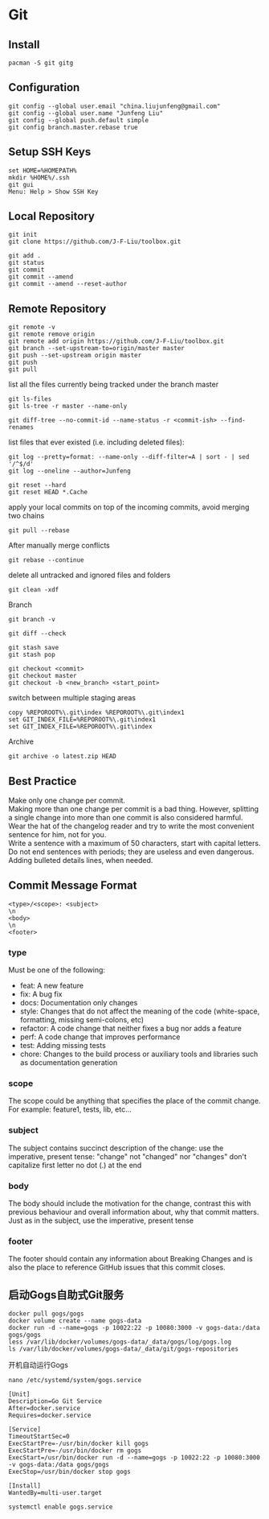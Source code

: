 # Git

## Install
```
pacman -S git gitg
```

## Configuration
```
git config --global user.email "china.liujunfeng@gmail.com"
git config --global user.name "Junfeng Liu"
git config --global push.default simple
git config branch.master.rebase true
```

## Setup SSH Keys
```
set HOME=%HOMEPATH%
mkdir %HOME%/.ssh
git gui
Menu: Help > Show SSH Key
```

## Local Repository
```
git init
git clone https://github.com/J-F-Liu/toolbox.git

git add .
git status
git commit
git commit --amend
git commit --amend --reset-author
```

## Remote Repository
```
git remote -v
git remote remove origin
git remote add origin https://github.com/J-F-Liu/toolbox.git
git branch --set-upstream-to=origin/master master
git push --set-upstream origin master
git push
git pull
```

list all the files currently being tracked under the branch master
```
git ls-files
git ls-tree -r master --name-only

git diff-tree --no-commit-id --name-status -r <commit-ish> --find-renames
```

list files that ever existed (i.e. including deleted files):
```
git log --pretty=format: --name-only --diff-filter=A | sort - | sed '/^$/d'
git log --oneline --author=Junfeng

git reset --hard
git reset HEAD *.Cache
```

apply your local commits on top of the incoming commits, avoid merging two chains
```
git pull --rebase
```
After manually merge conflicts
```
git rebase --continue
```

delete all untracked and ignored files and folders
```
git clean -xdf
```

Branch
```
git branch -v

git diff --check

git stash save
git stash pop

git checkout <commit>
git checkout master
git checkout -b <new_branch> <start_point>
```

switch between multiple staging areas
```
copy %REPOROOT%\.git\index %REPOROOT%\.git\index1
set GIT_INDEX_FILE=%REPOROOT%\.git\index1
set GIT_INDEX_FILE=%REPOROOT%\.git\index
```

Archive
```
git archive -o latest.zip HEAD
```
## Best Practice
Make only one change per commit.<br/>
Making more than one change per commit is a bad thing. However, splitting a single change into more than one commit is also considered harmful.<br/>
Wear the hat of the changelog reader and try to write the most convenient sentence for him, not for you.<br/>
Write a sentence with a maximum of 50 characters, start with capital letters. Do not end sentences with periods; they are useless and even dangerous.<br/>
Adding bulleted details lines, when needed.

## Commit Message Format
```
<type>/<scope>: <subject>
\n
<body>
\n
<footer>
```

### type
Must be one of the following:
- feat: A new feature
- fix: A bug fix
- docs: Documentation only changes
- style: Changes that do not affect the meaning of the code (white-space, formatting, missing semi-colons, etc)
- refactor: A code change that neither fixes a bug nor adds a feature
- perf: A code change that improves performance
- test: Adding missing tests
- chore: Changes to the build process or auxiliary tools and libraries such as documentation generation

### scope
The scope could be anything that specifies the place of the commit change. For example: feature1, tests, lib, etc...

### subject
The subject contains succinct description of the change:
use the imperative, present tense: "change" not "changed" nor "changes"
don't capitalize first letter
no dot (.) at the end

### body
The body should include the motivation for the change, contrast this with previous behaviour and overall information about, why that commit matters.
Just as in the subject, use the imperative, present tense

### footer
The footer should contain any information about Breaking Changes and is also the place to reference GitHub issues that this commit closes.

## 启动Gogs自助式Git服务
```
docker pull gogs/gogs
docker volume create --name gogs-data
docker run -d --name=gogs -p 10022:22 -p 10080:3000 -v gogs-data:/data gogs/gogs
less /var/lib/docker/volumes/gogs-data/_data/gogs/log/gogs.log
ls /var/lib/docker/volumes/gogs-data/_data/git/gogs-repositories
```

开机自动运行Gogs
```
nano /etc/systemd/system/gogs.service
```
```
[Unit]
Description=Go Git Service
After=docker.service
Requires=docker.service

[Service]
TimeoutStartSec=0
ExecStartPre=-/usr/bin/docker kill gogs
ExecStartPre=-/usr/bin/docker rm gogs
ExecStart=/usr/bin/docker run -d --name=gogs -p 10022:22 -p 10080:3000 -v gogs-data:/data gogs/gogs
ExecStop=/usr/bin/docker stop gogs

[Install]
WantedBy=multi-user.target
```
```
systemctl enable gogs.service
```
